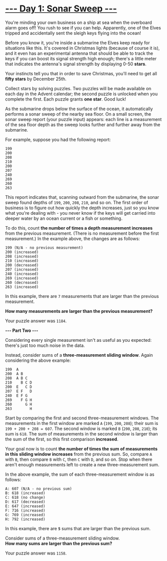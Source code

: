 # [--- Day 1: Sonar Sweep ---](http://adventofcode.com/2021/day/1)

You're minding your own business on a ship at sea when the overboard alarm goes off! 
You rush to see if you can help. Apparently, one of the Elves 
tripped and accidentally sent the sleigh keys flying into the ocean!

Before you know it, you're inside a submarine the Elves keep ready for 
situations like this. It's covered in Christmas lights (because of course it is), 
and it even has an experimental antenna that should be able to 
track the keys if you can boost its signal strength high enough; 
there's a little meter that indicates the antenna's signal strength by displaying 0-50 **stars**.

Your instincts tell you that in order to save Christmas, you'll need to get all **fifty stars** by December 25th.

Collect stars by solving puzzles. Two puzzles will be made available on each day in the Advent calendar; 
the second puzzle is unlocked when you complete the first. 
Each puzzle grants **one star**. Good luck!

As the submarine drops below the surface of the ocean, 
it automatically performs a sonar sweep of the nearby sea floor. 
On a small screen, the sonar sweep report (your puzzle input) appears: 
each line is a measurement of the sea floor depth as the sweep looks 
further and further away from the submarine.

For example, suppose you had the following report:

```
199
200
208
210
200
207
240
269
260
263
```

This report indicates that, scanning outward from the submarine, the sonar sweep found depths of ``199``, ``200``, ``208``, ``210``, and so on.
The first order of business is to figure out how quickly the depth increases, just so you know what you're dealing with - you never know if the keys 
will get carried into deeper water by an ocean current or a fish or something.

To do this, count **the number of times a depth measurement increases** from the previous measurement. 
(There is no measurement before the first measurement.) In the example above, the changes are as follows:

```
199 (N/A - no previous measurement)
200 (increased)
208 (increased)
210 (increased)
200 (decreased)
207 (increased)
240 (increased)
269 (increased)
260 (decreased)
263 (increased)
```

In this example, there are ``7`` measurements that are larger than the previous measurement.

**How many measurements are larger than the previous measurement?**

Your puzzle answer was ``1184``. 

**--- Part Two ---**

Considering every single measurement isn't as useful as you expected: there's just too much noise in the data.

Instead, consider sums of a **three-measurement sliding window**. 
Again considering the above example:

```
199  A      
200  A B    
208  A B C  
210    B C D
200  E   C D
207  E F   D
240  E F G  
269    F G H
260      G H
263        H
```

Start by comparing the first and second three-measurement windows. 
The measurements in the first window are marked ``A`` (``199``, ``200``, ``208``); 
their sum is ``199 + 200 + 208 = 607``. The second window is marked ``B`` (``200``, ``208``, ``210``); its sum is ``618``. 
The sum of measurements in the second window is larger than the sum of the first, so this first comparison **increased**.

Your goal now is to count **the number of times the sum of measurements in this sliding window increases** from the previous sum. 
So, compare ``A`` with ``B``, then compare ``B`` with ``C``, then ``C`` with ``D``, and so on. 
Stop when there aren't enough measurements left to create a new three-measurement sum.

In the above example, the sum of each three-measurement window is as follows:

```
A: 607 (N/A - no previous sum)
B: 618 (increased)
C: 618 (no change)
D: 617 (decreased)
E: 647 (increased)
F: 716 (increased)
G: 769 (increased)
H: 792 (increased)
```

In this example, there are **``5``** sums that are larger than the previous sum.

Consider sums of a three-measurement sliding window.   
**How many sums are larger than the previous sum?**

Your puzzle answer was ``1158``.

